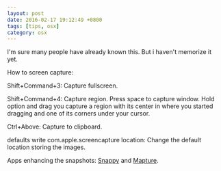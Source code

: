 ```yaml
---
layout: post
date: 2016-02-17 19:12:49 +0800
tags: [tips, osx]
category: osx
---
```


I'm sure many people have already known this. But i haven't memorize it yet.

How to screen capture:

Shift+Command+3: Capture fullscreen.

Shift+Command+4: Capture region. Press space to capture window. Hold option and drag you capture a region with its center in where you started dragging and one of its corners under your cursor.

Ctrl+Above: Capture to clipboard.

defaults write com.apple.screencapture location: Change the default location storing the images.

Apps enhancing the snapshots: [Snappy](http://go-snappy.com/) and [Mapture](http://anatoo.jp/mapture/).
